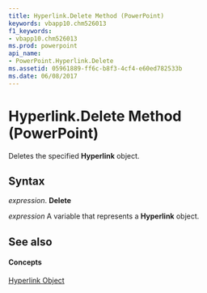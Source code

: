 ```yaml
---
title: Hyperlink.Delete Method (PowerPoint)
keywords: vbapp10.chm526013
f1_keywords:
- vbapp10.chm526013
ms.prod: powerpoint
api_name:
- PowerPoint.Hyperlink.Delete
ms.assetid: 05961889-ff6c-b8f3-4cf4-e60ed782533b
ms.date: 06/08/2017
---
```



# Hyperlink.Delete Method (PowerPoint)

Deletes the specified  **Hyperlink** object.


## Syntax

 _expression_. **Delete**

 _expression_ A variable that represents a **Hyperlink** object.


## See also


#### Concepts


[Hyperlink Object](PowerPoint.Hyperlink.md)

